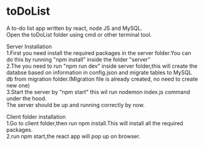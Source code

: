 # toDoList
A to-do list app written by react, node JS and MySQL.<br> 
Open the toDoList folder using cmd or other terminal tool.<br>

Server Installation<br>
1.First you need install the required packages in the server folder.You can do this by running "npm install" inside the folder "server"<br>
2.The you need to run "npm run dev" inside server folder,this will create the databse based on information in config.json and migrate tables to MySQL db from migration folder.(Migration file is already created, no need to create new one)<br>
3.Start the server by "npm start" this wil run nodemon index.js command under the hood.<br>
The server should be up and running correctly by now.<br>

Client folder installation<br>
1.Go to client folder,then run npm install.This will install all the required packages.<br>
2.run npm start,the react app will pop up on browser.<br>

